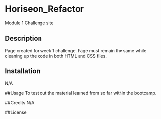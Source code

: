# Horiseon_Refactor
Module 1 Challenge site

## Description
Page created for week 1 challenge. Page must remain the same while cleaning up the code in both HTML and CSS files.

## Installation
N/A

##Usage
To test out the material learned from so far within the bootcamp.

##Credits
N/A

##License

